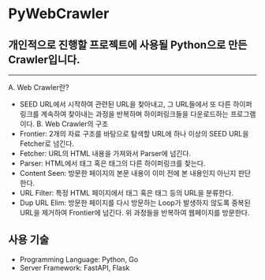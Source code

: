 # PyWebCrawler
개인적으로 진행할 프로젝트에 사용될 Python으로 만든 Crawler입니다.
---
---
A. Web Crawler란?
- SEED URL에서 시작하여 관련된 URL을 찾아내고, 그 URL들에서 또 다른 하이퍼링크를 계속하여 찾아내는 과정을 반복하며 하이퍼링크들을 다운로드하는 프로그램이다.
B. Web Crawler의 구조
- Frontier: 2개의 자료 구조를 바탕으로 탐색할 URL에 하나 이상의 SEED URL을 Fetcher로 넘긴다.
- Fetcher: URL의 HTML 내용을 가져와서 Parser에 넘긴다.
- Parser: HTML에서 <a> 태그 혹은 <url> 태그의 다른 하이퍼링크를 찾는다.
- Content Seen: 방문한 페이지의 본문 내용이 이미 전에 본 내용인지 아닌지 판단한다.
- URL Filter: 특정 HTML 페이지에서 <a> 태그 혹은 <html> 태그 등의 URL을 분류한다.
- Dup URL Elim: 방문한 페이지를 다시 방문하는 Loop가 발생하지 않도록 중복된 URL을 제거하여 Frontier에 넘긴다.
위 과정들을 반복하여 웹페이지를 방문한다.

사용 기술
---
- Programming Language: Python, Go
- Server Framework: FastAPI, Flask
